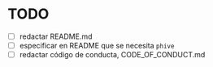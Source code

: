 # TODO

- [ ] redactar README.md
- [ ] especificar en README que se necesita `phive`
- [ ] redactar código de conducta, CODE_OF_CONDUCT.md
